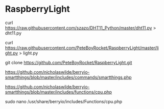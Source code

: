# RaspberryLight

curl https://raw.githubusercontent.com/szazo/DHT11_Python/master/dht11.py > dht11.py

curl https://raw.githubusercontent.com/PeteBoyRocket/RaspberryLight/master/light.py > light.py

git clone https://github.com/PeteBoyRocket/RaspberryLight.git 

https://github.com/nicholaswilde/berryio-smartthings/blob/master/includes/commands/smartthings.php

https://github.com/nicholaswilde/berryio-smartthings/blob/master/includes/functions/cpu.php

 sudo nano /usr/share/berryio/includes/Functions/cpu.php
